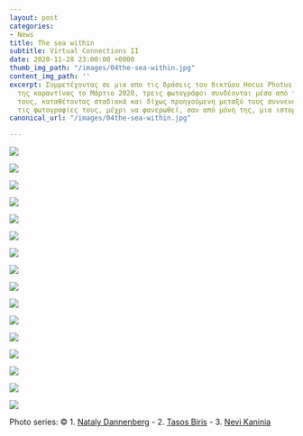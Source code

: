 ```yaml
---
layout: post
categories:
- News
title: The sea within
subtitle: Virtual Connections II
date: 2020-11-28 23:00:00 +0000
thumb_img_path: "/images/04the-sea-within.jpg"
content_img_path: ''
excerpt: Συμμετέχοντας σε μια απο τις δράσεις του δικτύου Hocus Photus στη διάρκεια
  της καραντίνας το Μάρτιο 2020, τρεις φωτογράφοι συνδέονται μέσα από τις εικόνες
  τους, καταθέτοντας σταδιακά και δίχως προηγούμενη μεταξύ τους συννενόηση, μια-μια
  τις φωτογραφίες τους, μέχρι να φανερωθεί, σαν από μόνη της, μια ιστορία.
canonical_url: "/images/04the-sea-within.jpg"

---
```

![](/images/bwok-2.jpg)

![](/images/01the-sea-within.jpg)

![](/images/02the-sea-within.jpg)

![](/images/3the-sea-within.jpg)

![](/images/04the-sea-within.jpg)

![](/images/05the-sea-within.jpg)

![](/images/06the-sea-within.jpg)

![](/images/07the-sea-within.jpg)

![](/images/08the-sea-within.jpg)

![](/images/09the-sea-within.jpg)

![](/images/10the-sea-within.jpg)

![](/images/11the-sea-within.jpg)

![](/images/12the-sea-within.jpg)

![](/images/13the-sea-within.jpg)

![](/images/14the-sea-within.jpg)

![](/images/15the-sea-within.jpg)

Photo series: © 1. <a href="https://www.facebook.com/nataly.dannenberg" target="blank">Nataly Dannenberg</a> - 2.  <a href="https://www.facebook.com/dimitris.makrygiannakis" target="blank">Tasos Biris</a> - 3. <a href="https://www.facebook.com/mavrozoymis.dimitris" target="blank">Nevi Kaninia</a>